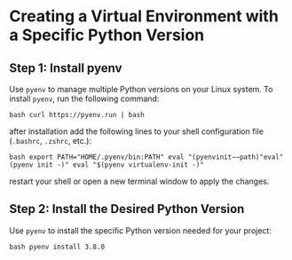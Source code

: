 # Creating a Virtual Environment with a Specific Python Version

## Step 1: Install pyenv

Use `pyenv` to manage multiple Python versions on your Linux system. To install `pyenv`, run the following command:

`bash curl https://pyenv.run | bash` 



after installation add the following lines to your shell configuration file (`.bashrc`, `.zshrc`, etc.):

` bash export PATH="HOME/.pyenv/bin:PATH" eval "(pyenvinit−−path)"eval"(pyenv init -)" eval "$(pyenv virtualenv-init -)" ` 


restart your shell or open a new terminal window to apply the changes.

## Step 2: Install the Desired Python Version

Use `pyenv` to install the specific Python version needed for your project:

` bash pyenv install 3.8.0 ` 
